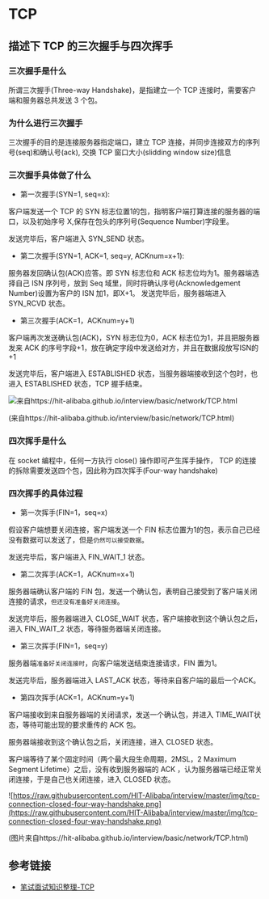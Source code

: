 # TCP

## 描述下 TCP 的三次握手与四次挥手

### 三次握手是什么
所谓三次握手(Three-way Handshake)，是指建立一个 TCP 连接时，需要客户端和服务器总共发送 3 个包。
### 为什么进行三次握手
三次握手的目的是连接服务器指定端口，建立 TCP 连接，并同步连接双方的序列号(seq)和确认号(ack), 交换 TCP 窗口大小(slidding window size)信息
### 三次握手具体做了什么

- 第一次握手(SYN=1, seq=x):

客户端发送一个 TCP 的 SYN 标志位置1的包，指明客户端打算连接的服务器的端口，以及初始序号 X,保存在包头的序列号(Sequence Number)字段里。

发送完毕后，客户端进入 SYN_SEND 状态。

- 第二次握手(SYN=1, ACK=1, seq=y, ACKnum=x+1):

服务器发回确认包(ACK)应答。即 SYN 标志位和 ACK 标志位均为1。服务器端选择自己 ISN 序列号，放到 Seq 域里，同时将确认序号(Acknowledgement Number)设置为客户的 ISN 加1，即X+1。 发送完毕后，服务器端进入 SYN_RCVD 状态。

- 第三次握手(ACK=1，ACKnum=y+1)

客户端再次发送确认包(ACK)，SYN 标志位为0，ACK 标志位为1，并且把服务器发来 ACK 的序号字段+1，放在确定字段中发送给对方，并且在数据段放写ISN的+1

发送完毕后，客户端进入 ESTABLISHED 状态，当服务器端接收到这个包时，也进入 ESTABLISHED 状态，TCP 握手结束。

![来自https://hit-alibaba.github.io/interview/basic/network/TCP.html](https://raw.githubusercontent.com/HIT-Alibaba/interview/master/img/tcp-connection-made-three-way-handshake.png)

(来自https://hit-alibaba.github.io/interview/basic/network/TCP.html)


### 四次挥手是什么
在 socket 编程中，任何一方执行 close() 操作即可产生挥手操作，
TCP 的连接的拆除需要发送四个包，因此称为四次挥手(Four-way handshake)

### 四次挥手的具体过程

- 第一次挥手(FIN=1，seq=x)

假设客户端想要关闭连接，客户端发送一个 FIN 标志位置为1的包，表示自己已经没有数据可以发送了，但是`仍然可以接受数据`。

发送完毕后，客户端进入 FIN_WAIT_1 状态。

- 第二次挥手(ACK=1，ACKnum=x+1)

服务器端确认客户端的 FIN 包，发送一个确认包，表明自己接受到了客户端关闭连接的请求，`但还没有准备好关闭连接`。

发送完毕后，服务器端进入 CLOSE_WAIT 状态，客户端接收到这个确认包之后，进入 FIN_WAIT_2 状态，等待服务器端关闭连接。

- 第三次挥手(FIN=1，seq=y)

服务器端`准备好关闭连接时`，向客户端发送结束连接请求，FIN 置为1。

发送完毕后，服务器端进入 LAST_ACK 状态，等待来自客户端的最后一个ACK。

- 第四次挥手(ACK=1，ACKnum=y+1)

客户端接收到来自服务器端的关闭请求，发送一个确认包，并进入 TIME_WAIT状态，等待可能出现的要求重传的 ACK 包。

服务器端接收到这个确认包之后，关闭连接，进入 CLOSED 状态。

客户端等待了某个固定时间（两个最大段生命周期，2MSL，2 Maximum Segment Lifetime）之后，没有收到服务器端的 ACK ，认为服务器端已经正常关闭连接，于是自己也关闭连接，进入 CLOSED 状态。

![https://raw.githubusercontent.com/HIT-Alibaba/interview/master/img/tcp-connection-closed-four-way-handshake.png](https://raw.githubusercontent.com/HIT-Alibaba/interview/master/img/tcp-connection-closed-four-way-handshake.png)

(图片来自https://hit-alibaba.github.io/interview/basic/network/TCP.html)



## 参考链接

- [笔试面试知识整理-TCP](https://hit-alibaba.github.io/interview/basic/network/TCP.html)